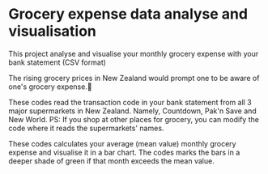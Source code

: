 # Grocery expense data analyse and visualisation

This project analyse and visualise your monthly grocery expense with your bank statement (CSV format)

The rising grocery prices in New Zealand would prompt one to be aware of one's grocery expense.🧐

These codes read the transaction code in your bank statement from all 3 major supermarkets in New Zealand. 
Namely, Countdown, Pak'n Save and New World. 
PS: If you shop at other places for grocery, you can modify the code where it reads the supermarkets' names.

These codes calculates your average (mean value) monthly grocery expense and visualise it in a bar chart.
The codes marks the bars in a deeper shade of green if that month exceeds the mean value.


